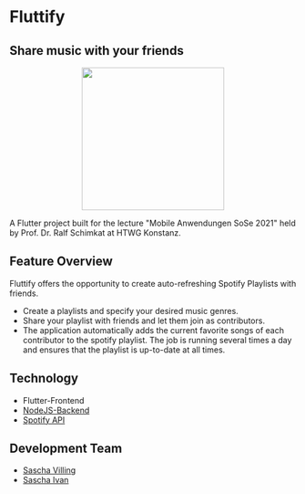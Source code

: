 # Fluttify
## Share music with your friends
<p align="center">
  <img width=250 src="https://user-images.githubusercontent.com/43783342/125453734-8b3d4b49-2268-4dfc-bbec-386ee496cf4a.png">
</p>

A Flutter project built for the lecture "Mobile Anwendungen SoSe 2021" held by Prof. Dr.
Ralf Schimkat at HTWG Konstanz.

## Feature Overview
Fluttify offers the opportunity to create auto-refreshing Spotify Playlists with friends. 
- Create a playlists and specify your desired music genres.
- Share your playlist with friends and let them join as contributors.
- The application automatically adds the current favorite songs of each contributor to the spotify playlist. The job is running several times a day and ensures that the playlist is up-to-date at all times.

## Technology
- Flutter-Frontend
- [NodeJS-Backend](https://gitlab.in.htwg-konstanz.de/sa981vil1/fluttify-backend)
- [Spotify API](https://developer.spotify.com/)

## Development Team
- [Sascha Villing](https://gitlab.in.htwg-konstanz.de/sa981vil)
- [Sascha Ivan](https://gitlab.in.htwg-konstanz.de/sa391iva)
